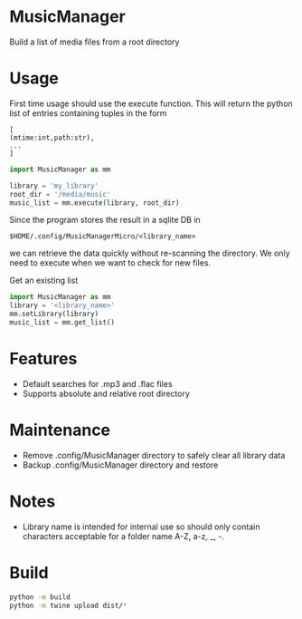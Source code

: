 # MusicManager
Build a list of media files from a root directory
# Usage
First time usage should use the execute function. This will return the python list of entries containing tuples in the form 
```
[
(mtime:int,path:str),
...
]
```
```python
import MusicManager as mm

library = 'my_library'
root_dir = '/media/music'
music_list = mm.execute(library, root_dir)
```
Since the program stores the result in a sqlite DB in 
```
$HOME/.config/MusicManagerMicro/<library_name>
```
we can retrieve the data quickly without re-scanning the directory. We only need to execute when we want to check for new files.

Get an existing list
```python
import MusicManager as mm
library = '<library_name>'
mm.setLibrary(library)
music_list = mm.get_list()
```
# Features
* Default searches for .mp3 and .flac files
* Supports absolute and relative root directory
# Maintenance
* Remove .config/MusicManager directory to safely clear all library data
* Backup .config/MusicManager directory and restore
# Notes
* Library name is intended for internal use so should only contain characters acceptable for a folder name A-Z, a-z, _, -.

# Build

```bash
python -m build
python -m twine upload dist/*
```
